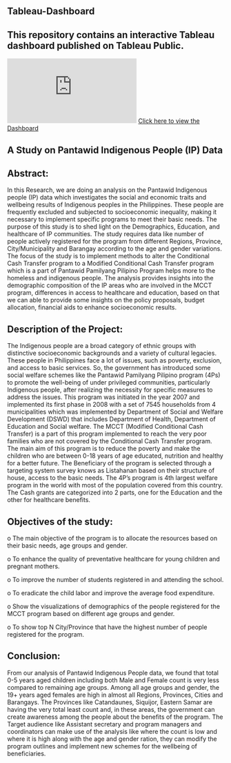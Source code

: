 ## Tableau-Dashboard
## This repository contains an interactive Tableau dashboard published on Tableau Public.
![Dashboard preview](https://github.com/RakeshsarmaKarra/Tableau-Dashboard/blob/main/Final%20project%20-%20Tableau.pdf)
[Click here to view the Dashboard](https://public.tableau.com/views/PhilippinesMCCTProgramDashboard/Dashboard1?:language=en-US&:sid=&:redirect=auth&:display_count=n&:origin=viz_share_link)

## A Study on Pantawid Indigenous People (IP) Data

## Abstract:
In this Research, we are doing an analysis on the Pantawid Indigenous people (IP) data which investigates the social and economic traits and wellbeing results of Indigenous peoples in the Philippines. These people are frequently excluded and subjected to socioeconomic inequality, making it necessary to implement specific programs to meet their basic needs. The purpose of this study is to shed light on the Demographics, Education, and healthcare of IP communities.
The study requires data like number of people actively registered for the program from different Regions, Province, City/Municipality and Barangay according to the age and gender variations. The focus of the study is to implement methods to alter the Conditional Cash Transfer program to a Modified Conditional Cash Transfer program which is a part of Pantawid Pamilyang Pilipino Program helps more to the homeless and indigenous people. The analysis provides insights into the demographic composition of the IP areas who are involved in the MCCT program, differences in access to healthcare and education, based on that we can able to provide some insights on the policy proposals, budget allocation, financial aids to enhance socioeconomic results. 

## Description of the Project:
The Indigenous people are a broad category of ethnic groups with distinctive socioeconomic backgrounds and a variety of cultural legacies. These people in Philippines face a lot of issues, such as poverty, exclusion, and access to basic services. So, the government has introduced some social welfare schemes like the Pantawid Pamilyang Pilipino program (4Ps) to promote the well-being of under privileged communities, particularly Indigenous people, after realizing the necessity for specific measures to address the issues. This program was initiated in the year 2007 and implemented its first phase in 2008 with a set of 7545 households from 4 municipalities which was implemented by Department of Social and Welfare Development (DSWD) that includes Department of Health, Department of Education and Social welfare.
The MCCT (Modified Conditional Cash Transfer) is a part of this program implemented to reach the very poor families who are not covered by the Conditional Cash Transfer program. The main aim of this program is to reduce the poverty and make the children who are between 0-18 years of age educated, nutrition and healthy for a better future. The Beneficiary of the program is selected through a targeting system survey knows as Listahanan based on their structure of house, access to the basic needs. The 4P’s program is 4th largest welfare program in the world with most of the population covered from this country. The Cash grants are categorized into 2 parts, one for the Education and the other for healthcare benefits.

## Objectives of the study:
o	The main objective of the program is to allocate the resources based on their basic needs, age groups and gender.

o	To enhance the quality of preventative healthcare for young children and pregnant mothers.

o	To improve the number of students registered in and attending the school.

o	To eradicate the child labor and improve the average food expenditure. 

o	Show the visualizations of demographics of the people registered for the MCCT program based on different age groups and gender.

o	To show top N City/Province that have the highest number of people registered for the program.

## Conclusion:
From our analysis of Pantawid Indigenous People data, we found that total 0-5 years aged children including both Male and Female count is very less compared to remaining age groups. Among all age groups and gender, the 19+ years aged females are high in almost all Regions, Provinces, Cities and Barangays. The Provinces like Catandaunes, Siquijor, Eastern Samar are having the very total least count and, in these areas, the government can create awareness among the people about the benefits of the program. The Target audience like Assistant secretary and program managers and coordinators can make use of the analysis like where the count is low and where it is high along with the age and gender ration, they can modify the program outlines and implement new schemes for the wellbeing of beneficiaries.
 
